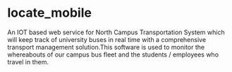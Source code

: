 # locate_mobile
An IOT based web service for North Campus Transportation System which will keep track of university buses in real time with a comprehensive transport management solution.This software is used to monitor the whereabouts of our campus bus fleet and the students / employees who travel in them.
